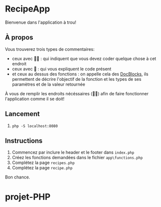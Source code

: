 # RecipeApp

Bienvenue dans l'application à trou! 

## À propos
Vous trouverez trois types de commentaires:
- ceux avec 👩‍💻 : qui indiquent que vous devez coder quelque chose à cet endroit
- ceux avec 📝 : qui vous expliquent le code présent
- et ceux au dessus des fonctions : on appelle cela des [DocBlocks](https://docs.phpdoc.org/guide/getting-started/what-is-a-docblock.html), ils permettent de décrire l'objectif de la fonction et les types de ses paramètres et de la valeur retournée

À vous de remplir les endroits nécéssaires (👩‍💻) afin de faire fonctionner l'application comme il se doit!

## Lancement
1. `php -S localhost:8080`

## Instructions
1. Commencez par inclure le header et le footer dans `index.php`
2. Créez les fonctions demandées dans le fichier `app\functions.php`
3. Complétez la page `recipes.php`
4. Complétez la page `recipe.php`

Bon chance.
# projet-PHP
